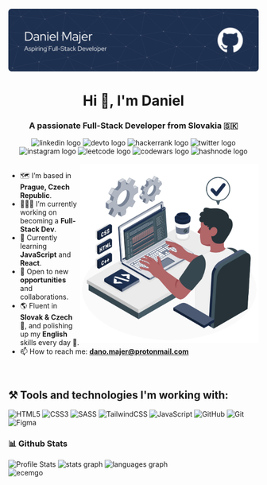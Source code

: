 ![Header](./assets/cover.png)
<h1 align="center">Hi 👋, I'm Daniel</h1>
<h3 align="center">A passionate Full-Stack Developer from Slovakia 🇸🇰</h3>
<div align="center">
  <img src="https://img.shields.io/static/v1?message=LinkedIn&logo=linkedin&label=&color=0077B5&logoColor=white&labelColor=&style=for-the-badge" height="35" alt="linkedin logo"  />
  <img src="https://img.shields.io/static/v1?message=dev.to&logo=dev.to&label=&color=0A0A0A&logoColor=white&labelColor=&style=for-the-badge" height="35" alt="devto logo"  />
  <img src="https://img.shields.io/static/v1?message=HackerRank&logo=hackerrank&label=&color=2EC866&logoColor=white&labelColor=&style=for-the-badge" height="35" alt="hackerrank logo"  />
  <img src="https://img.shields.io/static/v1?message=Twitter&logo=twitter&label=&color=1DA1F2&logoColor=white&labelColor=&style=for-the-badge" height="35" alt="twitter logo"  />
  <img src="https://img.shields.io/static/v1?message=Instagram&logo=instagram&label=&color=E4405F&logoColor=white&labelColor=&style=for-the-badge" height="35" alt="instagram logo"  />
  <img src="https://img.shields.io/static/v1?message=Leetcode&logo=leetcode&label=&color=yellow&logoColor=white&labelColor=&style=for-the-badge" height="35" alt="leetcode logo"  />
  <img src="https://img.shields.io/static/v1?message=Codewars&logo=codewars&label=&color=red&logoColor=white&labelColor=&style=for-the-badge" height="35" alt="codewars logo"  />
  <img src="https://img.shields.io/static/v1?message=Hashnode&logo=hashnode&label=&color=blue&logoColor=white&labelColor=&style=for-the-badge" height="35" alt="hashnode logo"  />



</div>

<br>

<!--- Web illustrations by Storyset ( https://storyset.com/web ) --->
<img align="right" alt="GIF" src="/assets/Hand coding.gif" width="360px"/>

- 🗺️ I’m based in **Prague, Czech Republic**.
- 👨🏽‍💻 I’m currently working on becoming a **Full-Stack Dev**.
- 🔭 Currently learning **JavaScript** and **React**.
- 👯 Open to new **opportunities** and collaborations.
- 🌎 Fluent in **Slovak & Czech** 📖, and polishing up my **English** skills every day 🌟.
- 📫 How to reach me: <a href="mailto:dano.majer@protonmail.com">**dano.majer@protonmail.com**</a>

<br>

<h2>⚒️ Tools and technologies I'm working with:</h2>

![HTML5](https://img.shields.io/badge/html5-%23E34F26.svg?style=for-the-badge&logo=html5&logoColor=white)
![CSS3](https://img.shields.io/badge/css3-%231572B6.svg?style=for-the-badge&logo=css3&logoColor=white)
![SASS](https://img.shields.io/badge/SASS-hotpink.svg?style=for-the-badge&logo=SASS&logoColor=white)
![TailwindCSS](https://img.shields.io/badge/tailwindcss-%2338B2AC.svg?style=for-the-badge&logo=tailwind-css&logoColor=white)
![JavaScript](https://img.shields.io/badge/javascript-%23323330.svg?style=for-the-badge&logo=javascript&logoColor=%23F7DF1E)
![GitHub](https://img.shields.io/badge/github-%23323330.svg?style=for-the-badge&logo=github&logoColor=white)
![Git](https://img.shields.io/badge/git-%23F05033.svg?style=for-the-badge&logo=git&logoColor=white)
![Figma](https://img.shields.io/badge/figma-%23F24E1E.svg?style=for-the-badge&logo=figma&logoColor=white)

<h3 align="left">📊 Github Stats</h3>
<div align="left">
  <img alt="Profile Stats" class="img" src="http://github-profile-summary-cards.vercel.app/api/cards/profile-details?username=dnomjr&theme=tokyonight" />
  <img src="https://github-readme-stats.vercel.app/api?username=dnomjr&hide_title=false&hide_rank=false&show_icons=true&include_all_commits=true&count_private=true&disable_animations=false&theme=tokyonight&locale=en&hide_border=false" height="150" alt="stats graph"  />
  <img src="https://github-readme-stats.vercel.app/api/top-langs?username=dnomjr&locale=en&hide_title=false&layout=compact&card_width=320&langs_count=5&theme=tokyonight&hide_border=false" height="150" alt="languages graph"  />
</div>
<img src="https://komarev.com/ghpvc/?username=dnomjr&color=1e3050&style=plastic" alt="ecemgo"/>


<!--
**dnomjr/dnomjr** is a ✨ _special_ ✨ repository because its `README.md` (this file) appears on your GitHub profile.

Here are some ideas to get you started:

- 🔭 I’m currently working on ...
- 🌱 I’m currently learning ...
- 👯 I’m looking to collaborate on ...
- 🤔 I’m looking for help with ...
- 💬 Ask me about ...
- 📫 How to reach me: ...
- 😄 Pronouns: ...
- ⚡ Fun fact: ...
-->
